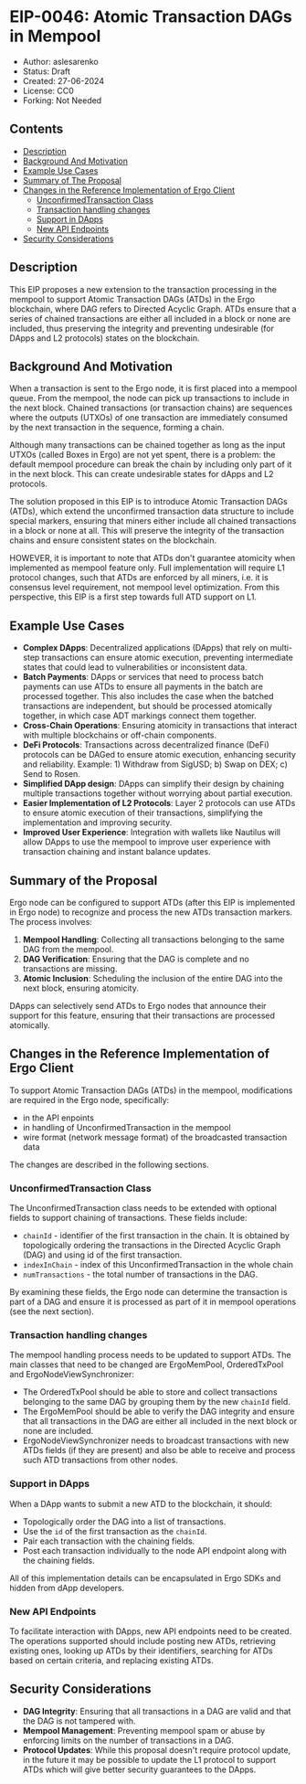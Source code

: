 

# EIP-0046: Atomic Transaction DAGs in Mempool

* Author: aslesarenko 
* Status: Draft
* Created: 27-06-2024
* License: CC0
* Forking: Not Needed

## Contents
- [Description](#description)
- [Background And Motivation](#background-and-motivation)
- [Example Use Cases](#example-use-cases)
- [Summary of The Proposal](#summary-of-the-proposal)
- [Changes in the Reference Implementation of Ergo Client](#changes-in-the-reference-implementation-of-ergo-client)
    - [UnconfirmedTransaction Class](#unconfirmedtransaction-class)
    - [Transaction handling changes](#transaction-handling-changes)
    - [Support in DApps](#support-in-dapps)
    - [New API Endpoints](#new-api-endpoints)
- [Security Considerations](#security-considerations)

## Description
This EIP proposes a new extension to the transaction processing in the mempool to support
Atomic Transaction DAGs (ATDs) in the Ergo blockchain, where DAG refers to Directed
Acyclic Graph. ATDs ensure that a series of chained transactions are either all included
in a block or none are included, thus preserving the integrity and preventing undesirable
(for DApps and L2 protocols) states on the blockchain.

## Background And Motivation

When a transaction is sent to the Ergo node, it is first placed into a mempool
queue. From the mempool, the node can pick up transactions to include in the next block.
Chained transactions (or transaction chains) are sequences where the outputs (UTXOs) of
one transaction are immediately consumed by the next transaction in the sequence, forming
a chain. 

Although many transactions can be chained together as long as the input UTXOs (called
Boxes in Ergo) are not yet spent, there is a problem: the default mempool procedure can
break the chain by including only part of it in the next block. This can create
undesirable states for dApps and L2 protocols.

The solution proposed in this EIP is to introduce Atomic Transaction DAGs (ATDs), which
extend the unconfirmed transaction data structure to include special markers, ensuring
that miners either include all chained transactions in a block or none at all. This will
preserve the integrity of the transaction chains and ensure consistent states on the
blockchain.

HOWEVER, it is important to note that ATDs don't guarantee atomicity when implemented as
mempool feature only. Full implementation will require L1 protocol changes, such that ATDs
are enforced by all miners, i.e. it is consensus level requirement, not mempool level
optimization. From this perspective, this EIP is a first step towards full ATD support on
L1.

## Example Use Cases

- **Complex DApps**: Decentralized applications (DApps) that rely on multi-step
  transactions can ensure atomic execution, preventing intermediate states that could lead
  to vulnerabilities or inconsistent data.
- **Batch Payments**: DApps or services that need to process batch payments can use ATDs
  to ensure all payments in the batch are processed together. This also includes the case
  when the batched transactions are independent, but should be processed atomically
  together, in which case ADT markings connect them together.
- **Cross-Chain Operations**: Ensuring atomicity in transactions that interact with
  multiple blockchains or off-chain components.
- **DeFi Protocols**: Transactions across decentralized finance (DeFi) protocols can be
  DAGed to ensure atomic execution, enhancing security and reliability. 
  Example: 1) Withdraw from SigUSD; b) Swap on DEX; c) Send to Rosen.
- **Simplified DApp design**: DApps can simplify their design by chaining multiple
  transactions together without worrying about partial execution.
- **Easier Implementation of L2 Protocols**: Layer 2 protocols can use ATDs to ensure
  atomic execution of their transactions, simplifying the implementation and improving
  security.
- **Improved User Experience**: Integration with wallets like Nautilus will allow DApps to use
  the mempool to improve user experience with transaction chaining and instant balance
  updates.

## Summary of the Proposal 

Ergo node can be configured to support ATDs (after this EIP is implemented in Ergo node) to
recognize and process the new ATDs transaction markers. The process involves:

1. **Mempool Handling**: Collecting all transactions belonging to the same DAG from the
   mempool.
2. **DAG Verification**: Ensuring that the DAG is complete and no transactions are
   missing.
3. **Atomic Inclusion**: Scheduling the inclusion of the entire DAG into the next block,
   ensuring atomicity.

DApps can selectively send ATDs to Ergo nodes that announce their support for this feature,
ensuring that their transactions are processed atomically.

## Changes in the Reference Implementation of Ergo Client

To support Atomic Transaction DAGs (ATDs) in the mempool, modifications are required in
the Ergo node, specifically:
- in the API enpoints
- in handling of UnconfirmedTransaction in the mempool
- wire format (network message format) of the broadcasted transaction data 
 
The changes are described in the following sections.

### UnconfirmedTransaction Class

The UnconfirmedTransaction class needs to be extended with optional fields to support
chaining of transactions. These fields include:

- `chainId` -  identifier of the first transaction in the chain. It is obtained
  by topologically ordering the transactions in the Directed Acyclic Graph (DAG) and using
  id of the first transaction.
- `indexInChain` - index of this UnconfirmedTransaction in the whole chain
- `numTransactions` - the total number of transactions in the DAG.

By examining these fields, the Ergo node can determine the transaction is part of a DAG
and ensure it is processed as part of it in mempool operations (see the next section).

### Transaction handling changes

The mempool handling process needs to be updated to support ATDs. The main classes that
need to be changed are ErgoMemPool, OrderedTxPool and ErgoNodeViewSynchronizer:
- The OrderedTxPool should be able to store and collect transactions belonging to the same
  DAG by grouping them by the new `chainId` field. 
- The ErgoMemPool should be able to verify the DAG integrity and ensure that all
  transactions in the DAG are either all included in the next block or none are included.
- ErgoNodeViewSynchronizer needs to broadcast transactions with new ATDs fields (if they
  are present) and also be able to receive and process such ATD transactions from other nodes.

### Support in DApps 

When a DApp wants to submit a new ATD to the blockchain, it should:

- Topologically order the DAG into a list of transactions.
- Use the `id` of the first transaction as the `chainId`.
- Pair each transaction with the chaining fields.
- Post each transaction individually to the node API endpoint along with the chaining
  fields.

All of this implementation details can be encapsulated in Ergo SDKs and hidden from dApp
developers.

### New API Endpoints

To facilitate interaction with DApps, new API endpoints need to be created.  The
operations supported should include posting new ATDs, retrieving existing ones, looking up
ATDs by their identifiers, searching for ATDs based on certain criteria, and replacing
existing ATDs.

## Security Considerations

- **DAG Integrity**: Ensuring that all transactions in a DAG are valid and that the
  DAG is not tampered with.
- **Mempool Management**: Preventing mempool spam or abuse by enforcing limits on the
  number of transactions in a DAG. 
- **Protocol Updates**: While this proposal doesn't require protocol update, in the future 
    it may be possible to update the L1 protocol to support ATDs which will give better
    security guarantees to the DApps.


